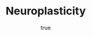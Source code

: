---
title: "Neuroplasticity"
bookCover: "/assets/book-covers/neuroplasticity.jpg"
slug: "neuroplasticity"
bookAuthor: "Moheb Costandi"
rating: 10
amazonLink: ""
author:
  name: Rico Trebeljahr
  picture: "/assets/blog/profile.jpeg"
---